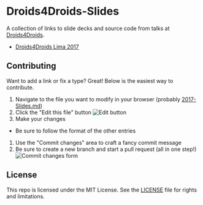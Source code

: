 # Droids4Droids-Slides

A collection of links to slide decks and source code from talks at [Droids4Droids](http://droids4droids.com).

* [Droids4Droids Lima 2017](2017-Droids4Droids-Lima-Slides.md)


## Contributing

Want to add a link or fix a type? Great! Below is the easiest way to contribute.

1. Navigate to the file you want to modify in your browser (probably [2017-Slides.md](2017-Slides.md))
1. Click the "Edit this file" button ![Edit button](images/edit-button.png)
1. Make your changes
  * Be sure to follow the format of the other entries
1. Use the "Commit changes" area to craft a fancy commit message
1. Be sure to create a new branch and start a pull request (all in one step!) ![Commit changes form](images/commit.png)


## License

This repo is licensed under the MIT License. See the [LICENSE](LICENSE.md) file for rights and limitations.
